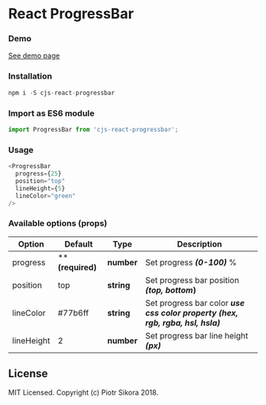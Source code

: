 # React ProgressBar

### Demo
[See demo page](https://crazyjuice.github.io/progressbar.github.io/index.html)

### Installation

```javascript
npm i -S cjs-react-progressbar
```

### Import as ES6 module
```javascript
import ProgressBar from 'cjs-react-progressbar';
```
### Usage
```javascript
<ProgressBar
  progress={25}
  position="top"
  lineHeight={5}
  lineColor="green"
/>
```
### Available options (props)
| Option   | Default      | Type       | Description                                   |
|----------|--------------|------------|-----------------------------------------------|
| progress | ****(required)** | **number** | Set progress **_(0-100)_** %                       |
| position | top          | **string** | Set progress bar position **_(top, bottom_)** |
| lineColor | #77b6ff | **string** | Set progress bar color **_use css color property (hex, rgb, rgba, hsl, hsla)_**                      |
| lineHeight | 2 | **number** | Set progress bar line height **_(px)_**                      |

## License

MIT Licensed. Copyright (c) Piotr Sikora 2018.
